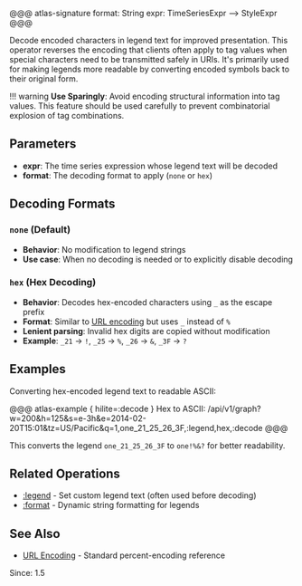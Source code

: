 @@@ atlas-signature
format: String
expr: TimeSeriesExpr
-->
StyleExpr
@@@

Decode encoded characters in legend text for improved presentation. This operator reverses
the encoding that clients often apply to tag values when special characters need to be
transmitted safely in URIs. It's primarily used for making legends more readable by
converting encoded symbols back to their original form.

!!! warning
    **Use Sparingly**: Avoid encoding structural information into tag values. This feature
    should be used carefully to prevent combinatorial explosion of tag combinations.

## Parameters

* **expr**: The time series expression whose legend text will be decoded
* **format**: The decoding format to apply (`none` or `hex`)

## Decoding Formats

### `none` (Default)
* **Behavior**: No modification to legend strings
* **Use case**: When no decoding is needed or to explicitly disable decoding

### `hex` (Hex Decoding)
* **Behavior**: Decodes hex-encoded characters using `_` as the escape prefix
* **Format**: Similar to [URL encoding](https://en.wikipedia.org/wiki/Percent-encoding) but uses `_` instead of `%`
* **Lenient parsing**: Invalid hex digits are copied without modification
* **Example**: `_21` → `!`, `_25` → `%`, `_26` → `&`, `_3F` → `?`

## Examples

Converting hex-encoded legend text to readable ASCII:

@@@ atlas-example { hilite=:decode }
Hex to ASCII: /api/v1/graph?w=200&h=125&s=e-3h&e=2014-02-20T15:01&tz=US/Pacific&q=1,one_21_25_26_3F,:legend,hex,:decode
@@@

This converts the legend `one_21_25_26_3F` to `one!%&?` for better readability.

## Related Operations

* [:legend](legend.md) - Set custom legend text (often used before decoding)
* [:format](format.md) - Dynamic string formatting for legends

## See Also

* [URL Encoding](https://en.wikipedia.org/wiki/Percent-encoding) - Standard percent-encoding reference

Since: 1.5